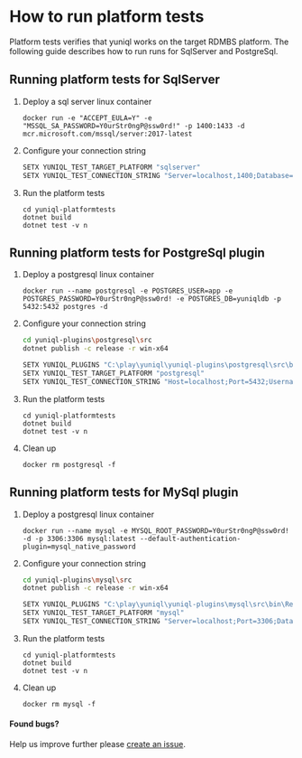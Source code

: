﻿# How to run platform tests

Platform tests verifies that yuniql works on the target RDMBS platform. The following guide describes how to run runs for SqlServer and PostgreSql.

## Running platform tests for SqlServer
1. Deploy a sql server linux container
	
	```console
	docker run -e "ACCEPT_EULA=Y" -e "MSSQL_SA_PASSWORD=Y0urStr0ngP@ssw0rd!" -p 1400:1433 -d mcr.microsoft.com/mssql/server:2017-latest
	```

2. Configure your connection string

	```bash
	SETX YUNIQL_TEST_TARGET_PLATFORM "sqlserver"
	SETX YUNIQL_TEST_CONNECTION_STRING "Server=localhost,1400;Database=yuniqldb;User Id=SA;Password=Y0urStr0ngP@ssw0rd!"
	```

3. Run the platform tests
	
	```console
	cd yuniql-platformtests
	dotnet build
	dotnet test -v n
	```

## Running platform tests for PostgreSql plugin

1. Deploy a postgresql linux container
	
	```console
	docker run --name postgresql -e POSTGRES_USER=app -e POSTGRES_PASSWORD=Y0urStr0ngP@ssw0rd! -e POSTGRES_DB=yuniqldb -p 5432:5432 postgres -d
	```

2. Configure your connection string

	```bash
	cd yuniql-plugins\postgresql\src
	dotnet publish -c release -r win-x64

	SETX YUNIQL_PLUGINS "C:\play\yuniql\yuniql-plugins\postgresql\src\bin\Release\netcoreapp3.0\win-x64\publish"
	SETX YUNIQL_TEST_TARGET_PLATFORM "postgresql"
	SETX YUNIQL_TEST_CONNECTION_STRING "Host=localhost;Port=5432;Username=app;Password=Y0urStr0ngP@ssw0rd!;Database=yuniqldb"
	```

3. Run the platform tests
	
	```console
	cd yuniql-platformtests
	dotnet build
	dotnet test -v n
	```

4. Clean up

	```console
	docker rm postgresql -f
	```

## Running platform tests for MySql plugin

1. Deploy a postgresql linux container
	
	```console
	docker run --name mysql -e MYSQL_ROOT_PASSWORD=Y0urStr0ngP@ssw0rd! -d -p 3306:3306 mysql:latest --default-authentication-plugin=mysql_native_password
	```

2. Configure your connection string

	```bash
	cd yuniql-plugins\mysql\src
	dotnet publish -c release -r win-x64

	SETX YUNIQL_PLUGINS "C:\play\yuniql\yuniql-plugins\mysql\src\bin\Release\netcoreapp3.0\win-x64\publish"
	SETX YUNIQL_TEST_TARGET_PLATFORM "mysql"
	SETX YUNIQL_TEST_CONNECTION_STRING "Server=localhost;Port=3306;Database=yuniqldb;Uid=root;Pwd=Y0urStr0ngP@ssw0rd!;"
	```

3. Run the platform tests
	
	```console
	cd yuniql-platformtests
	dotnet build
	dotnet test -v n
	```

4. Clean up

	```console
	docker rm mysql -f
	```

#### Found bugs?
Help us improve further please [create an issue](https://github.com/rdagumampan/yuniql/issues/new).
